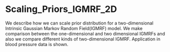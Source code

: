 # Scaling_Priors_IGMRF_2D
We describe how we can scale prior distribution for a two-dimensional Intrinsic Gaussian Markov Random Field(IGMRF) model. We make comparison between the one-dimensional and two dimensional IGMRFs and also we compare different kinds of two-dimensional IGMRF. Application in blood pressure data is shown.
